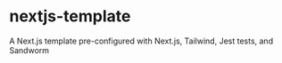 # nextjs-template
A Next.js template pre-configured with Next.js, Tailwind, Jest tests, and Sandworm
